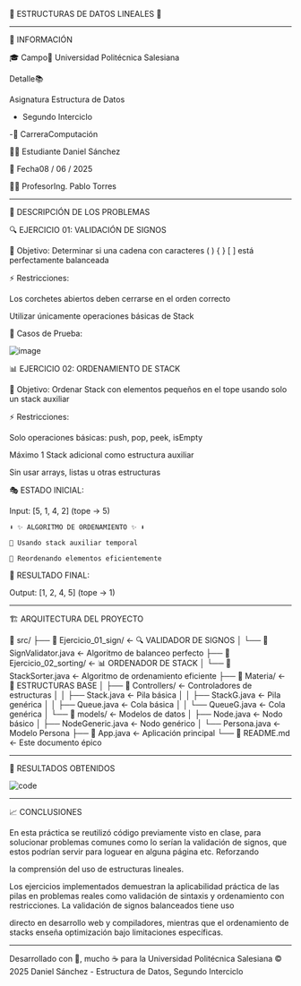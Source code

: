 🌟 ESTRUCTURAS DE DATOS LINEALES 🌟

-------------------------------------------------------------------------------------------------------------
📌 INFORMACIÓN

🎓 Campo📝 Universidad Politécnica Salesiana


Detalle📚 

Asignatura Estructura de Datos 


- Segundo Interciclo

  
-🏫 CarreraComputación


👨‍💻 Estudiante  Daniel Sánchez


📅 Fecha08 / 06 / 2025


👨‍🏫 ProfesorIng. Pablo Torres

-------------------------------------------------------------------------------------------------------------

🧠 DESCRIPCIÓN DE LOS PROBLEMAS

🔍 EJERCICIO 01: VALIDACIÓN DE SIGNOS

🎯 Objetivo: Determinar si una cadena con caracteres ( ) { } [ ] está perfectamente balanceada

⚡ Restricciones:

Los corchetes abiertos deben cerrarse en el orden correcto

Utilizar únicamente operaciones básicas de Stack

🧪 Casos de Prueba:

![image](https://github.com/user-attachments/assets/1dc83371-e361-4daa-a441-c4d0b6f5d9a5)


📊 EJERCICIO 02: ORDENAMIENTO DE STACK

🎯 Objetivo: Ordenar Stack con elementos pequeños en el tope usando solo un stack auxiliar

⚡ Restricciones:

Solo operaciones básicas: push, pop, peek, isEmpty

Máximo 1 Stack adicional como estructura auxiliar

Sin usar arrays, listas u otras estructuras

🎭 ESTADO INICIAL:

Input: [5, 1, 4, 2] (tope → 5)

    ⬇️ ✨ ALGORITMO DE ORDENAMIENTO ✨ ⬇️
    
    🔄 Usando stack auxiliar temporal
    
    🎯 Reordenando elementos eficientemente

🎉 RESULTADO FINAL:

Output: [1, 2, 4, 5] (tope → 1)

-------------------------------------------------------------------------------------------------------------

🏗️ ARQUITECTURA DEL PROYECTO

📂 src/
├── 📁 Ejercicio_01_sign/             ← 🔍 VALIDADOR DE SIGNOS
│   └── 🧠 SignValidator.java         ← Algoritmo de balanceo perfecto
├── 📁 Ejercicio_02_sorting/          ← 📊 ORDENADOR DE STACK
│   └── 🚀 StackSorter.java           ← Algoritmo de ordenamiento eficiente
├── 📁 Materia/                       ← 🎪 ESTRUCTURAS BASE
│   ├── 📁 Controllers/               ← Controladores de estructuras
│   │   ├── Stack.java               ← Pila básica
│   │   ├── StackG.java              ← Pila genérica
│   │   ├── Queue.java               ← Cola básica
│   │   └── QueueG.java              ← Cola genérica
│   └── 📁 models/                    ← Modelos de datos
│       ├── Node.java                ← Nodo básico
│       ├── NodeGeneric.java         ← Nodo genérico
│       └── Persona.java             ← Modelo Persona
├── 🎯 App.java                       ← Aplicación principal
└── 📜 README.md                      ← Este documento épico

-------------------------------------------------------------------------------------------------------------

📌 RESULTADOS OBTENIDOS

![code](https://github.com/user-attachments/assets/6dcf2f65-3708-413c-a05f-e022ecf6ffc2)

-------------------------------------------------------------------------------------------------------------
📈 CONCLUSIONES

En esta práctica se reutilizó código previamente visto en clase, para solucionar problemas comunes como lo serían la validación de signos, que estos podrían servir para loguear en alguna página etc. Reforzando 

la comprensión del uso de estructuras lineales.

Los ejercicios implementados demuestran la aplicabilidad práctica de las pilas en problemas reales como validación de sintaxis y ordenamiento con restricciones. La validación de signos balanceados tiene uso 

directo en desarrollo web y compiladores, mientras que el ordenamiento de stacks enseña optimización bajo limitaciones específicas.

-------------------------------------------------------------------------------------------------------------

Desarrollado con 💝, mucho ☕ para la Universidad Politécnica Salesiana
© 2025 Daniel Sánchez - Estructura de Datos, Segundo Interciclo
